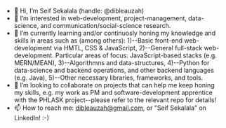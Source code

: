 - 👋 Hi, I’m Seif Sekalala (handle: @dibleauzah)
- 👀 I’m interested in web-development, project-management, data-science, and communication/social-science research.
- 🌱 I’m currently learning and/or continuosly honing my knowledge and skills in areas such as (among others): 1)--Basic front-end web-development via HMTL, CSS & JavaScript, 2)--General full-stack web-development. Particular areas of focus: JavaScript-based stacks (e.g. MERN/MEAN), 3)--Algorithmns and data-structures, 4)--Python for data-science and backend operations, and other backend languages (e.g. Java), 5)--Other necessary libraries, frameworks, and tools.
- 💞️ I’m looking to collaborate on projects that can help me keep honing my skills, e.g. my work as PM and software-development apprentice with the PHLASK project--please refer to the relevant repo for details!
- 📫 How to reach me: dibleauzah@gmail.com, or "Seif Sekalala" on LinkedIn! :-)

<!---
dibleauzah/dibleauzah is a ✨ special ✨ repository because its `README.md` (this file) appears on your GitHub profile.
You can click the Preview link to take a look at your changes.
--->
